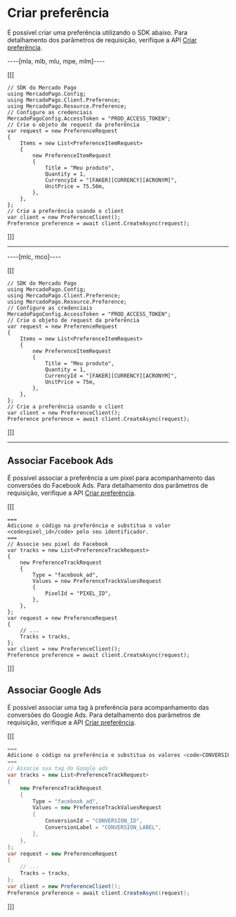 # Criar preferência

É possível criar uma preferência utilizando o SDK abaixo. Para detalhamento dos parâmetros de requisição, verifique a API [Criar preferência](/developers/pt/reference/preferences/_checkout_preferences/post).

----[mla, mlb, mlu, mpe, mlm]----

[[[
```dotnet
// SDK do Mercado Pago
using MercadoPago.Config;
using MercadoPago.Client.Preference;
using MercadoPago.Resource.Preference;
// Configure as credenciais
MercadoPagoConfig.AccessToken = "PROD_ACCESS_TOKEN";
// Crie o objeto de request da preferência
var request = new PreferenceRequest
{
    Items = new List<PreferenceItemRequest>
    {
        new PreferenceItemRequest
        {
            Title = "Meu produto",
            Quantity = 1,
            CurrencyId = "[FAKER][CURRENCY][ACRONYM]",
            UnitPrice = 75.56m,
        },
    },
};
// Crie a preferência usando o client
var client = new PreferenceClient();
Preference preference = await client.CreateAsync(request);
```
]]]

------------

----[mlc, mco]----

[[[
```dotnet
// SDK do Mercado Pago
using MercadoPago.Config;
using MercadoPago.Client.Preference;
using MercadoPago.Resource.Preference;
// Configure as credenciais
MercadoPagoConfig.AccessToken = "PROD_ACCESS_TOKEN";
// Crie o objeto de request da preferência
var request = new PreferenceRequest
{
    Items = new List<PreferenceItemRequest>
    {
        new PreferenceItemRequest
        {
            Title = "Meu produto",
            Quantity = 1,
            CurrencyId = "[FAKER][CURRENCY][ACRONYM]",
            UnitPrice = 75m,
        },
    },
};
// Crie a preferência usando o client
var client = new PreferenceClient();
Preference preference = await client.CreateAsync(request);
```
]]]

------------

## Associar Facebook Ads

É possível associar a preferência a um pixel para acompanhamento das conversões do Facebook Ads. Para detalhamento dos parâmetros de requisição, verifique a API [Criar preferência](/developers/pt/reference/preferences/_checkout_preferences/post).

[[[
```dotnet
===
Adicione o código na preferência e substitua o valor <code>pixel_id</code> pelo seu identificador.
===
// Associe seu pixel do Facebook
var tracks = new List<PreferenceTrackRequest>
{
    new PreferenceTrackRequest
    {
        Type = "facebook_ad",
        Values = new PreferenceTrackValuesRequest
        {
            PixelId = "PIXEL_ID",
        },
    },
};
var request = new PreferenceRequest
{
    // ...
    Tracks = tracks,
};
var client = new PreferenceClient();
Preference preference = await client.CreateAsync(request);
```
]]]

## Associar Google Ads

É possível associar uma tag à preferência para acompanhamento das conversões do Google Ads. Para detalhamento dos parâmetros de requisição, verifique a API [Criar preferência](/developers/pt/reference/preferences/_checkout_preferences/post).

[[[
```csharp
===
Adicione o código na preferência e substitua os valores <code>CONVERSION\_ID</code> e <code>CONVERSION\_LABEL</code> pelos dados da sua _tag_.
===
// Associe sua tag do Google ads
var tracks = new List<PreferenceTrackRequest>
{
    new PreferenceTrackRequest
    {
        Type = "facebook_ad",
        Values = new PreferenceTrackValuesRequest
        {
            ConversionId = "CONVERSION_ID",
            ConversionLabel = "CONVERSION_LABEL",
        },
    },
};
var request = new PreferenceRequest
{
    // ...
    Tracks = tracks,
};
var client = new PreferenceClient();
Preference preference = await client.CreateAsync(request);
```
]]]